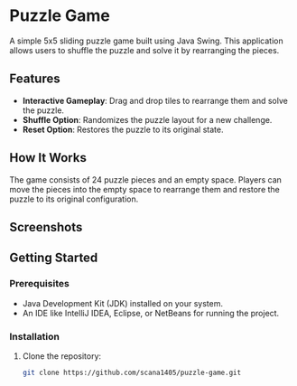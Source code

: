 # Puzzle Game

A simple 5x5 sliding puzzle game built using Java Swing. This application allows users to shuffle the puzzle and solve it by rearranging the pieces.

## Features

- **Interactive Gameplay**: Drag and drop tiles to rearrange them and solve the puzzle.
- **Shuffle Option**: Randomizes the puzzle layout for a new challenge.
- **Reset Option**: Restores the puzzle to its original state.

## How It Works

The game consists of 24 puzzle pieces and an empty space. Players can move the pieces into the empty space to rearrange them and restore the puzzle to its original configuration.

## Screenshots



## Getting Started

### Prerequisites

- Java Development Kit (JDK) installed on your system.
- An IDE like IntelliJ IDEA, Eclipse, or NetBeans for running the project.

### Installation

1. Clone the repository:

   ```bash
   git clone https://github.com/scana1405/puzzle-game.git
